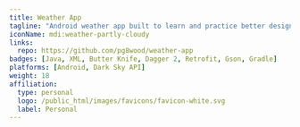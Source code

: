 ```yaml
---
title: Weather App
tagline: "Android weather app built to learn and practice better design (a long, long time ago...)."
iconName: mdi:weather-partly-cloudy
links:
  repo: https://github.com/pg8wood/weather-app
badges: [Java, XML, Butter Knife, Dagger 2, Retrofit, Gson, Gradle]
platforms: [Android, Dark Sky API]
weight: 18
affiliation:
  type: personal
  logo: /public_html/images/favicons/favicon-white.svg
  label: Personal
---
```

